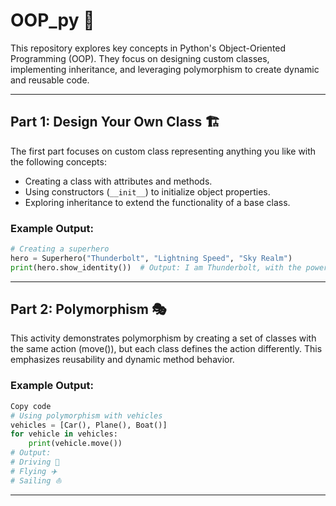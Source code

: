 # OOP_py 🚀

This repository explores key concepts in Python's Object-Oriented Programming (OOP). They focus on designing custom classes, 
implementing inheritance, and leveraging polymorphism to create dynamic and reusable code.

---

## Part 1: Design Your Own Class 🏗️

The first part focuses on custom class representing anything you like with the following concepts:
- Creating a class with attributes and methods.
- Using constructors (`__init__`) to initialize object properties.
- Exploring inheritance to extend the functionality of a base class.

### Example Output:
```python
# Creating a superhero
hero = Superhero("Thunderbolt", "Lightning Speed", "Sky Realm")
print(hero.show_identity())  # Output: I am Thunderbolt, with the power of Lightning Speed!
```

---

## Part 2: Polymorphism 🎭

This activity demonstrates polymorphism by creating a set of classes with the same action (move()), but each class defines 
the action differently. This emphasizes reusability and dynamic method behavior.

### Example Output:
```python
Copy code
# Using polymorphism with vehicles
vehicles = [Car(), Plane(), Boat()]
for vehicle in vehicles:
    print(vehicle.move())
# Output:
# Driving 🚗
# Flying ✈️
# Sailing ⛵
```
---